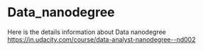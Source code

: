 # Data_nanodegree
Here is the details information about Data nanodegree 
https://in.udacity.com/course/data-analyst-nanodegree--nd002
